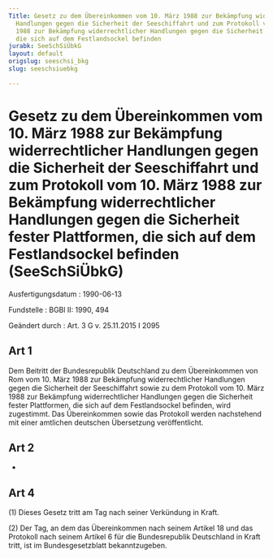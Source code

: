 ```yaml
---
Title: Gesetz zu dem Übereinkommen vom 10. März 1988 zur Bekämpfung widerrechtlicher
  Handlungen gegen die Sicherheit der Seeschiffahrt und zum Protokoll vom 10. März
  1988 zur Bekämpfung widerrechtlicher Handlungen gegen die Sicherheit fester Plattformen,
  die sich auf dem Festlandsockel befinden
jurabk: SeeSchSiÜbkG
layout: default
origslug: seeschsi_bkg
slug: seeschsiuebkg

---
```


# Gesetz zu dem Übereinkommen vom 10. März 1988 zur Bekämpfung widerrechtlicher Handlungen gegen die Sicherheit der Seeschiffahrt und zum Protokoll vom 10. März 1988 zur Bekämpfung widerrechtlicher Handlungen gegen die Sicherheit fester Plattformen, die sich auf dem Festlandsockel befinden (SeeSchSiÜbkG)

Ausfertigungsdatum
:   1990-06-13

Fundstelle
:   BGBl II: 1990, 494

Geändert durch
:   Art. 3 G v. 25.11.2015 I 2095



## Art 1

Dem Beitritt der Bundesrepublik Deutschland zu dem Übereinkommen von
Rom vom 10. März 1988 zur Bekämpfung widerrechtlicher Handlungen gegen
die Sicherheit der Seeschiffahrt sowie zu dem Protokoll vom 10. März
1988 zur Bekämpfung widerrechtlicher Handlungen gegen die Sicherheit
fester Plattformen, die sich auf dem Festlandsockel befinden, wird
zugestimmt. Das Übereinkommen sowie das Protokoll werden nachstehend
mit einer amtlichen deutschen Übersetzung veröffentlicht.


## Art 2

-


## Art 4

(1) Dieses Gesetz tritt am Tag nach seiner Verkündung in Kraft.

(2) Der Tag, an dem das Übereinkommen nach seinem Artikel 18 und das
Protokoll nach seinem Artikel 6 für die Bundesrepublik Deutschland in
Kraft tritt, ist im Bundesgesetzblatt bekanntzugeben.

